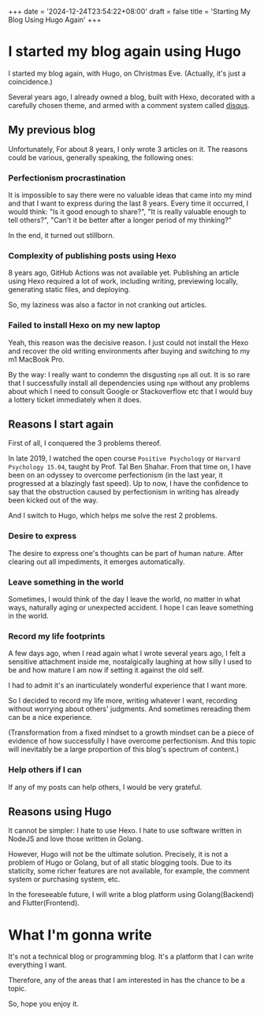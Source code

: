 +++
date = '2024-12-24T23:54:22+08:00'
draft = false
title = 'Starting My Blog Using Hugo Again'
+++
# I started my blog again using Hugo
I started my blog again, with Hugo, on Christmas Eve. (Actually, it's just a coincidence.)

Several years ago, I already owned a blog, built with Hexo, decorated with a carefully chosen theme, and armed with a comment system called [disqus](https://disqus.com/). 

## My previous blog

Unfortunately, For about 8 years, I only wrote 3 articles on it. The reasons could be various, generally speaking, the following ones:

### Perfectionism procrastination

It is impossible to say there were no valuable ideas that came into my mind and that I want to express during the last 8 years. Every time it occurred, I would think: "Is it good enough to share?", "It is really valuable enough to tell others?", "Can't it be better after a longer period of my thinking?"

In the end, it turned out stillborn.

### Complexity of publishing posts using Hexo

8 years ago, GitHub Actions was not available yet. Publishing an article using Hexo required a lot of work, including writing, previewing locally, generating static files, and deploying.

So, my laziness was also a factor in not cranking out articles.

### Failed to install Hexo on my new laptop

Yeah, this reason was the decisive reason. I just could not install the Hexo and recover the old writing environments after buying and switching to my m1 MacBook Pro.

By the way: I really want to condemn the disgusting `npm` all out. It is so rare that I successfully install all dependencies using `npm` without any problems about which I need to consult Google or Stackoverflow etc that I would buy a lottery ticket immediately when it does.


## Reasons I start again

First of all, I conquered the 3 problems thereof.

In late 2019, I watched the open course `Positive Psychology` or `Harvard Psychology 15.04`, taught by Prof. Tal Ben Shahar. From that time on, I have been on an odyssey to overcome perfectionism (in the last year, it progressed at a blazingly fast speed). Up to now, I have the confidence to say that the obstruction caused by perfectionism in writing has already been kicked out of the way. 

And I switch to Hugo, which helps me solve the rest 2 problems.

### Desire to express

The desire to express one's thoughts can be part of human nature. After clearing out all impediments, it emerges automatically.

### Leave something in the world
Sometimes, I would think of the day I leave the world, no matter in what ways, naturally aging or unexpected accident. I hope I can leave something in the world.

### Record my life footprints
A few days ago, when I read again what I wrote several years ago, I felt a sensitive attachment inside me, nostalgically laughing at how silly I used to be and how mature I am now if setting it against the old self. 

I had to admit it's an inarticulately wonderful experience that I want more. 

So I decided to record my life more, writing whatever I want, recording without worrying about others' judgments. And sometimes rereading them can be a nice experience.

(Transformation from a fixed mindset to a growth mindset can be a piece of evidence of how successfully I have overcome perfectionism. And this topic will inevitably be a large proportion of this blog's spectrum of content.)

### Help others if I can
If any of my posts can help others,  I would be very grateful.


## Reasons using Hugo

It cannot be simpler: I hate to use Hexo. I hate to use software written in NodeJS and love those written in Golang.

However, Hugo will not be the ultimate solution. Precisely, it is not a problem of Hugo or Golang, but of all static blogging tools. Due to its staticity, some richer features are not available, for example, the comment system or purchasing system, etc.

In the foreseeable future, I will write a blog platform using Golang(Backend) and Flutter(Frontend).

# What I'm gonna write

It's not a technical blog or programming blog. It's a platform that I can write everything I want.

Therefore, any of the areas that I am interested in has the chance to be a topic.

So, hope you enjoy it.

